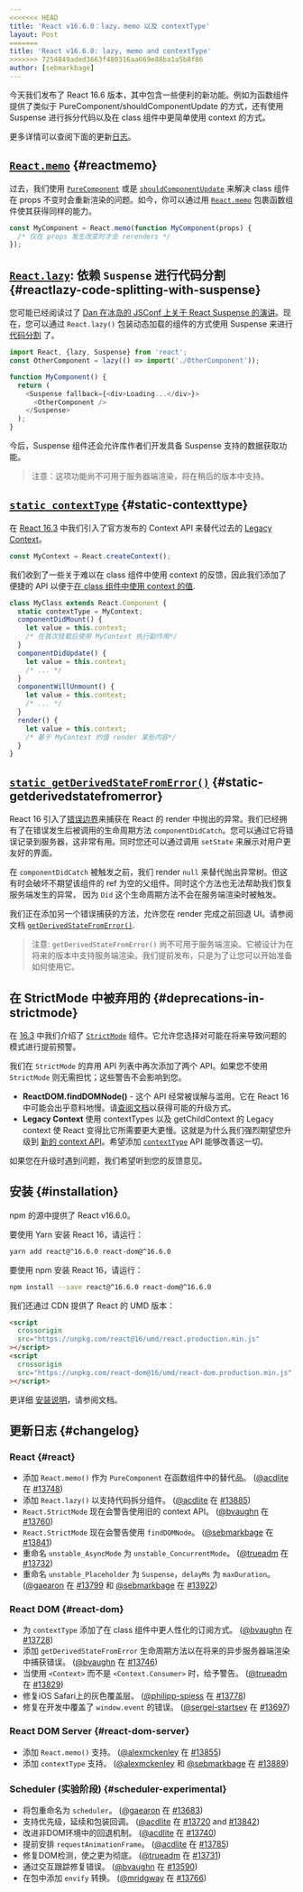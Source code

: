 ```yaml
---
<<<<<<< HEAD
title: 'React v16.6.0：lazy，memo 以及 contextType'
layout: Post
=======
title: 'React v16.6.0: lazy, memo and contextType'
>>>>>>> 7254849aded3663f480316aa669e88ba1a5b8f86
author: [sebmarkbage]
---
```


今天我们发布了 React 16.6 版本，其中包含一些便利的新功能。例如为函数组件提供了类似于 PureComponent/shouldComponentUpdate 的方式，还有使用 Suspense 进行拆分代码以及在 class 组件中更简单使用 context 的方式。

更多详情可以查阅下面的更新[日志](#changelog)。

## [`React.memo`](/docs/react-api#reactmemo) {#reactmemo}

过去，我们使用 [`PureComponent`](/docs/react-api#reactpurecomponent) 或是 [`shouldComponentUpdate`](/docs/react-component#shouldcomponentupdate) 来解决 class 组件在 props 不变时会重新渲染的问题。如今，你可以通过用 [`React.memo`](/docs/react-api#reactmemo) 包裹函数组件使其获得同样的能力。

```js
const MyComponent = React.memo(function MyComponent(props) {
  /* 仅在 props 发生改变时才会 rerenders */
});
```

## [`React.lazy`](/docs/code-splitting#reactlazy): 依赖 `Suspense` 进行代码分割 {#reactlazy-code-splitting-with-suspense}

您可能已经阅读过了 [Dan 在冰岛的 JSConf 上关于 React Suspense 的演讲](/blog/2018/03/01/sneak-peek-beyond-react-16)。现在，您可以通过 `React.lazy()` 包装动态加载的组件的方式使用 Suspense 来进行 [代码分割](/docs/code-splitting#reactlazy) 了。

```js
import React, {lazy, Suspense} from 'react';
const OtherComponent = lazy(() => import('./OtherComponent'));

function MyComponent() {
  return (
    <Suspense fallback={<div>Loading...</div>}>
      <OtherComponent />
    </Suspense>
  );
}
```

今后，Suspense 组件还会允许库作者们开发具备 Suspense 支持的数据获取功能。

> 注意：这项功能尚不可用于服务器端渲染，将在稍后的版本中支持。

## [`static contextType`](/docs/context#classcontexttype) {#static-contexttype}

在 [React 16.3](/blog/2018/03/29/react-v-16-3) 中我们引入了官方发布的 Context API 来替代过去的 [Legacy Context](/docs/legacy-context)。

```js
const MyContext = React.createContext();
```

我们收到了一些关于难以在 class 组件中使用 context 的反馈，因此我们添加了便捷的 API 以便于[在 class 组件中使用 context 的值](/docs/context#classcontexttype).

```js
class MyClass extends React.Component {
  static contextType = MyContext;
  componentDidMount() {
    let value = this.context;
    /* 在首次挂载后使用 MyContext 执行副作用*/
  }
  componentDidUpdate() {
    let value = this.context;
    /* ... */
  }
  componentWillUnmount() {
    let value = this.context;
    /* ... */
  }
  render() {
    let value = this.context;
    /* 基于 MyContext 的值 render 某些内容*/
  }
}
```

## [`static getDerivedStateFromError()`](/docs/react-component#static-getderivedstatefromerror) {#static-getderivedstatefromerror}

React 16 引入了[错误边界](/blog/2017/07/26/error-handling-in-react-16)来捕获在 React 的 render 中抛出的异常。我们已经拥有了在错误发生后被调用的生命周期方法 `componentDidCatch`。您可以通过它将错误记录到服务器，这非常有用。同时您还可以通过调用 `setState` 来展示对用户更友好的界面。

在 `componentDidCatch` 被触发之前，我们 render `null` 来替代抛出异常树。但这有时会破坏不期望该组件的 ref 为空的父组件。同时这个方法也无法帮助我们恢复服务端发生的异常， 因为 `Did` 这个生命周期方法不会在服务端渲染时被触发。

我们正在添加另一个错误捕获的方法，允许您在 render 完成之前回退 UI。请参阅文档 [`getDerivedStateFromError()`](/docs/react-component#static-getderivedstatefromerror).

> 注意: `getDerivedStateFromError()` 尚不可用于服务端渲染。它被设计为在将来的版本中支持服务端渲染。我们提前发布，只是为了让您可以开始准备如何使用它。

## 在 StrictMode 中被弃用的 {#deprecations-in-strictmode}

在 [16.3](/blog/2018/03/29/react-v-16-3#strictmode-component) 中我们介绍了 [`StrictMode`](/docs/strict-mode) 组件。它允许您选择对可能在将来导致问题的模式进行提前预警。

我们在 `StrictMode` 的弃用 API 列表中再次添加了两个 API。如果您不使用`StrictMode` 则无需担忧；这些警告不会影响到您。

- **ReactDOM.findDOMNode()** - 这个 API 经常被误解与滥用。它在 React 16 中可能会出乎意料地慢。请[查阅文档](/docs/strict-mode.html#warning-about-deprecated-finddomnode-usage)以获得可能的升级方式。
- **Legacy Context** 使用 contextTypes 以及 getChildContext 的 Legacy context 使 React 变得比它所需要更大更慢。这就是为什么我们强烈期望您升级到 [新的 context API](/docs/context.html)。希望添加 [`contextType`](/docs/context.html#classcontexttype) API 能够改善这一切。

如果您在升级时遇到问题，我们希望听到您的反馈意见。

## 安装 {#installation}

npm 的源中提供了 React v16.6.0。

要使用 Yarn 安装 React 16，请运行：

```bash
yarn add react@^16.6.0 react-dom@^16.6.0
```

要使用 npm 安装 React 16，请运行：

```bash
npm install --save react@^16.6.0 react-dom@^16.6.0
```

我们还通过 CDN 提供了 React 的 UMD 版本：

```html
<script
  crossorigin
  src="https://unpkg.com/react@16/umd/react.production.min.js"
></script>
<script
  crossorigin
  src="https://unpkg.com/react-dom@16/umd/react-dom.production.min.js"
></script>
```

更详细 [安装说明](/docs/installation)，请参阅文档。

## 更新日志 {#changelog}

### React {#react}

- 添加 `React.memo()` 作为 `PureComponent` 在函数组件中的替代品。 ([@acdlite](https://github.com/acdlite) 在 [#13748](https://github.com/facebook/react/pull/13748))
- 添加 `React.lazy()` 以支持代码拆分组件。 ([@acdlite](https://github.com/acdlite) 在 [#13885](https://github.com/facebook/react/pull/13885))
- `React.StrictMode` 现在会警告使用旧的 context API。 ([@bvaughn](https://github.com/bvaughn) 在 [#13760](https://github.com/facebook/react/pull/13760))
- `React.StrictMode` 现在会警告使用 `findDOMNode`。 ([@sebmarkbage](https://github.com/sebmarkbage) 在 [#13841](https://github.com/facebook/react/pull/13841))
- 重命名 `unstable_AsyncMode` 为 `unstable_ConcurrentMode`。 ([@trueadm](https://github.com/trueadm) 在 [#13732](https://github.com/facebook/react/pull/13732))
- 重命名 `unstable_Placeholder` 为 `Suspense`，`delayMs` 为 `maxDuration`。 ([@gaearon](https://github.com/gaearon) 在 [#13799](https://github.com/facebook/react/pull/13799) 和 [@sebmarkbage](https://github.com/sebmarkbage) 在 [#13922](https://github.com/facebook/react/pull/13922))

### React DOM {#react-dom}

- 为 `contextType` 添加了在 class 组件中更人性化的订阅方式。 ([@bvaughn](https://github.com/bvaughn) 在 [#13728](https://github.com/facebook/react/pull/13728))
- 添加 `getDerivedStateFromError` 生命周期方法以在将来的异步服务器端渲染中捕获错误。 ([@bvaughn](https://github.com/bvaughn) 在 [#13746](https://github.com/facebook/react/pull/13746))
- 当使用 `<Context>` 而不是 `<Context.Consumer>` 时，给予警告。 ([@trueadm](https://github.com/trueadm) 在 [#13829](https://github.com/facebook/react/pull/13829))
- 修复iOS Safari上的灰色覆盖层。 ([@philipp-spiess](https://github.com/philipp-spiess) 在 [#13778](https://github.com/facebook/react/pull/13778))
- 修复在开发中覆盖了 `window.event` 的错误。 ([@sergei-startsev](https://github.com/sergei-startsev) 在 [#13697](https://github.com/facebook/react/pull/13697))

### React DOM Server {#react-dom-server}

- 添加 `React.memo()` 支持。 ([@alexmckenley](https://github.com/alexmckenley) 在 [#13855](https://github.com/facebook/react/pull/13855))
- 添加 `contextType` 支持。 ([@alexmckenley](https://github.com/alexmckenley) 和 [@sebmarkbage](https://github.com/sebmarkbage) 在 [#13889](https://github.com/facebook/react/pull/13889))

### Scheduler (实验阶段) {#scheduler-experimental}

- 将包重命名为 `scheduler`。 ([@gaearon](https://github.com/gaearon) 在 [#13683](https://github.com/facebook/react/pull/13683))
- 支持优先级，延续和包装回调。 ([@acdlite](https://github.com/acdlite) 在 [#13720](https://github.com/facebook/react/pull/13720) and [#13842](https://github.com/facebook/react/pull/13842))
- 改进非DOM环境中的回退机制。 ([@acdlite](https://github.com/acdlite) 在 [#13740](https://github.com/facebook/react/pull/13740))
- 提前安排 `requestAnimationFrame`。 ([@acdlite](https://github.com/acdlite) 在 [#13785](https://github.com/facebook/react/pull/13785))
- 修复DOM检测，使之更为彻底。 ([@trueadm](https://github.com/trueadm) 在 [#13731](https://github.com/facebook/react/pull/13731))
- 通过交互跟踪修复错误。 ([@bvaughn](https://github.com/bvaughn) 在 [#13590](https://github.com/facebook/react/pull/13590))
- 在包中添加 `envify` 转换。 ([@mridgway](https://github.com/mridgway) 在 [#13766](https://github.com/facebook/react/pull/13766))
